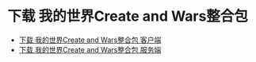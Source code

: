 # 下载 我的世界Create and Wars整合包
 - [下载 我的世界Create and Wars整合包 客户端]()
 - [下载 我的世界Create and Wars整合包 服务端]()
